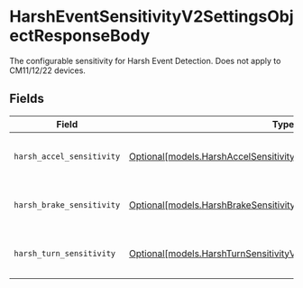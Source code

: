 # HarshEventSensitivityV2SettingsObjectResponseBody

The configurable sensitivity for Harsh Event Detection. Does not apply to CM11/12/22 devices.


## Fields

| Field                                                                                                                                | Type                                                                                                                                 | Required                                                                                                                             | Description                                                                                                                          |
| ------------------------------------------------------------------------------------------------------------------------------------ | ------------------------------------------------------------------------------------------------------------------------------------ | ------------------------------------------------------------------------------------------------------------------------------------ | ------------------------------------------------------------------------------------------------------------------------------------ |
| `harsh_accel_sensitivity`                                                                                                            | [Optional[models.HarshAccelSensitivityV2SettingsObjectResponseBody]](../models/harshaccelsensitivityv2settingsobjectresponsebody.md) | :heavy_minus_sign:                                                                                                                   | The harsh acceleration sensitivity settings.                                                                                         |
| `harsh_brake_sensitivity`                                                                                                            | [Optional[models.HarshBrakeSensitivityV2SettingsObjectResponseBody]](../models/harshbrakesensitivityv2settingsobjectresponsebody.md) | :heavy_minus_sign:                                                                                                                   | The harsh brake sensitivity settings.                                                                                                |
| `harsh_turn_sensitivity`                                                                                                             | [Optional[models.HarshTurnSensitivityV2SettingsObjectResponseBody]](../models/harshturnsensitivityv2settingsobjectresponsebody.md)   | :heavy_minus_sign:                                                                                                                   | The harsh turn sensitivity settings.                                                                                                 |